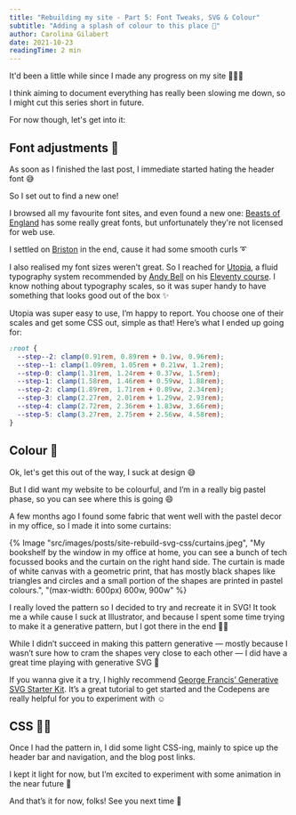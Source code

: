 ```yaml
---
title: "Rebuilding my site - Part 5: Font Tweaks, SVG & Colour"
subtitle: "Adding a splash of colour to this place 🌈"
author: Carolina Gilabert
date: 2021-10-23
readingTime: 2 min
---
```


It'd been a little while since I made any progress on my site 🙇🏼‍♀️

I think aiming to document everything has really been slowing me down, so I might cut this series short in future.

For now though, let's get into it:

## Font adjustments 🔡

As soon as I finished the last post, I immediate started hating the header font 😅

So I set out to find a new one! 

I browsed all my favourite font sites, and even found a new one: [Beasts of England](https://beastsofengland.co/) has some really great fonts, but unfortunately they're not licensed for web use.

I settled on [Briston](https://www.myfonts.com/fonts/fenotype/briston/) in the end, cause it had some smooth curls ➰

I also realised my font sizes weren't great. So I reached for [Utopia](https://utopia.fyi), a fluid typography system recommended by [Andy Bell](https://piccalil.li) on his [Eleventy course](https://learneleventyfromscratch.com). I know nothing about typography scales, so it was super handy to have something that looks good out of the box ✨

Utopia was super easy to use, I’m happy to report. You choose one of their scales and get some CSS out, simple as that! Here’s what I ended up going for:

```css
:root {
  --step--2: clamp(0.91rem, 0.89rem + 0.1vw, 0.96rem);
  --step--1: clamp(1.09rem, 1.05rem + 0.21vw, 1.2rem);
  --step-0: clamp(1.31rem, 1.24rem + 0.37vw, 1.5rem);
  --step-1: clamp(1.58rem, 1.46rem + 0.59vw, 1.88rem);
  --step-2: clamp(1.89rem, 1.71rem + 0.89vw, 2.34rem);
  --step-3: clamp(2.27rem, 2.01rem + 1.29vw, 2.93rem);
  --step-4: clamp(2.72rem, 2.36rem + 1.83vw, 3.66rem);
  --step-5: clamp(3.27rem, 2.75rem + 2.56vw, 4.58rem);
}
```

## Colour 🎨

Ok, let's get this out of the way, I suck at design 😅  

But I did want my website to be colourful, and I’m in a really big pastel phase, so you can see where this is going 😄

A few months ago I found some fabric that went well with the pastel decor in my office, so I made it into some curtains:

{% Image "src/images/posts/site-rebuild-svg-css/curtains.jpeg", "My bookshelf by the window in my office at home, you can see a bunch of tech focussed books and the curtain on the right hand side. The curtain is made of white canvas with a geometric print, that has mostly black shapes like triangles and circles and a small portion of the shapes are printed in pastel colours.", "(max-width: 600px) 600w, 900w" %}

I really loved the pattern so I decided to try and recreate it in SVG! It took me a while cause I suck at Illustrator, and because I spent some time trying to make it a generative pattern, but I got there in the end 🙌🏼

While I didn’t succeed in making this pattern generative — mostly because I wasn’t sure how to cram the shapes very close to each other — I did have a great time playing with generative SVG 🥳

If you wanna give it a try, I highly recommend [George Francis’ Generative SVG Starter Kit](https://georgefrancis.dev/writing/a-generative-svg-starter-kit/). It’s a great tutorial to get started and the Codepens are really helpful for you to experiment with ☺️

## CSS 💅🏼

Once I had the pattern in, I did some light CSS-ing, mainly to spice up the header bar and navigation, and the blog post links.

I kept it light for now, but I’m excited to experiment with some animation in the near future 💫

And that’s it for now, folks! See you next time 💛